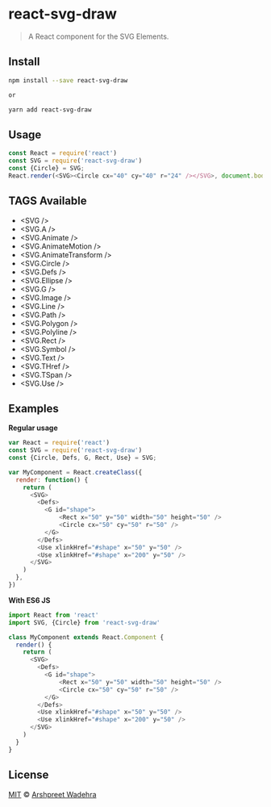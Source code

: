 # react-svg-draw


> A React component for the SVG Elements.

## Install

```bash
npm install --save react-svg-draw

or

yarn add react-svg-draw
```

## Usage

```js
const React = require('react')
const SVG = require('react-svg-draw')
const {Circle} = SVG;
React.render(<SVG><Circle cx="40" cy="40" r="24" /></SVG>, document.body)
```

## TAGS Available

* &lt;SVG /&gt;
* <SVG.A />
* <SVG.Animate />
* <SVG.AnimateMotion />
* <SVG.AnimateTransform />
* <SVG.Circle />
* <SVG.Defs />
* <SVG.Ellipse />
* <SVG.G />
* <SVG.Image />
* <SVG.Line />
* <SVG.Path />
* <SVG.Polygon />
* <SVG.Polyline />
* <SVG.Rect />
* <SVG.Symbol />
* <SVG.Text />
* <SVG.THref />
* <SVG.TSpan />
* <SVG.Use />

## Examples

**Regular usage**

```js
var React = require('react')
const SVG = require('react-svg-draw')
const {Circle, Defs, G, Rect, Use} = SVG;

var MyComponent = React.createClass({
  render: function() {
    return (
      <SVG>
        <Defs>
          <G id="shape">
              <Rect x="50" y="50" width="50" height="50" />
              <Circle cx="50" cy="50" r="50" />
          </G>
        </Defs>
        <Use xlinkHref="#shape" x="50" y="50" />
        <Use xlinkHref="#shape" x="200" y="50" />
      </SVG>
    )
  },
})
```

**With ES6 JS**

```js
import React from 'react'
import SVG, {Circle} from 'react-svg-draw'

class MyComponent extends React.Component {
  render() {
    return (
      <SVG>
        <Defs>
          <G id="shape">
              <Rect x="50" y="50" width="50" height="50" />
              <Circle cx="50" cy="50" r="50" />
          </G>
        </Defs>
        <Use xlinkHref="#shape" x="50" y="50" />
        <Use xlinkHref="#shape" x="200" y="50" />
      </SVG>
    )
  }
}
```
## License

[MIT](license) &copy; [Arshpreet Wadehra][author]

[author]: https://github.com/wadehrarshpreet
